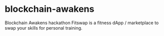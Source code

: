 # blockchain-awakens
Blockchain Awakens hackathon
Fitswap is a fitness dApp / marketplace to swap your skills for personal training.
